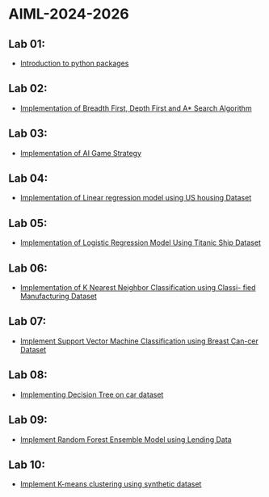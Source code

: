 # AIML-2024-2026
## Lab 01: 
- [Introduction to python packages](https://github.com/Pranay9392/AIML-2024-2026/blob/main/AIML_A1.ipynb)

## Lab 02: 
- [Implementation of Breadth First, Depth First and A* Search
Algorithm](https://github.com/Pranay9392/AIML-2024-2026/commit/088892441acb2eade0ffe3951112374a058bdc49)
## Lab 03: 
- [Implementation of  AI Game Strategy](https://github.com/Pranay9392/AIML-2024-2026/blob/main/AIML_A3.ipynb) 
## Lab 04: 
- [Implementation of Linear regression model using US housing Dataset](https://github.com/Pranay9392/AIML-2024-2026/blob/main/AIML_A4.ipynb)
## Lab 05: 
- [Implementation of Logistic Regression Model Using Titanic Ship Dataset](https://github.com/Pranay9392/AIML-2024-2026/blob/main/AIML_A5.ipynb) 
## Lab 06: 
- [Implementation of  K Nearest Neighbor Classification using Classi-
fied Manufacturing Dataset](https://github.com/Pranay9392/AIML-2024-2026/blob/main/AIML_A6.ipynb) 
## Lab 07: 
- [Implement Support Vector Machine Classification using Breast Can-cer Dataset](https://github.com/Pranay9392/AIML-2024-2026/blob/main/AIML_A7.ipynb)
## Lab 08: 
- [Implementing Decision Tree on car dataset](https://github.com/Pranay9392/AIML-2024-2026/blob/main/AIML_A8.ipynb)
## Lab 09: 
- [Implement Random Forest Ensemble Model using Lending Data](https://github.com/Pranay9392/AIML-2024-2026/blob/main/AIML__A9.ipynb)
## Lab 10: 
- [Implement K-means clustering using synthetic dataset](https://github.com/Pranay9392/AIML-2024-2026/blob/main/AIML_A_10.ipynb)



